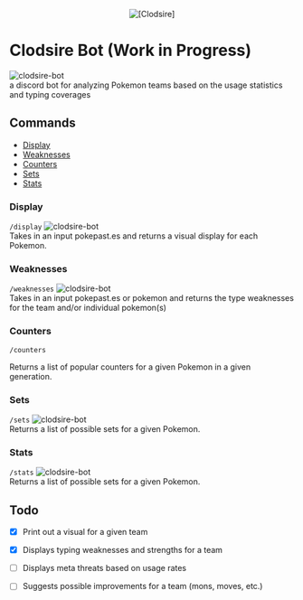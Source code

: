 <p align="center">
    <img alt="[Clodsire]" src="https://editors.dexerto.com/wp-content/uploads/2022/11/13/clodsire-and-wooper-1024x576.jpg">
</p>

# Clodsire Bot (Work in Progress)

<img src="https://cdn.discordapp.com/attachments/912584888148975666/1047806076315254884/image.png" 
alt="clodsire-bot" border="0"> <br>
a discord bot for analyzing Pokemon teams based on the usage statistics and typing coverages

## Commands
* [Display](#display)
* [Weaknesses](#weaknesses)
* [Counters](#counters)
* [Sets](#sets)
* [Stats](#stats)

### Display
```/display```
<img src="https://cdn.discordapp.com/attachments/1058967188297490472/1059354743937454080/image.png" 
alt="clodsire-bot" border="0"> <br>
Takes in an input pokepast.es and returns a visual display for each Pokemon.

### Weaknesses
```/weaknesses```
<img src="https://cdn.discordapp.com/attachments/1058967188297490472/1059353688264691754/image.png" 
alt="clodsire-bot" border="0"> <br>
Takes in an input pokepast.es or pokemon and returns the type weaknesses for the team and/or individual pokemon(s)

### Counters
```/counters```

Returns a list of popular counters for a given Pokemon in a given generation.

### Sets
```/sets```
<img src="https://cdn.discordapp.com/attachments/1058967188297490472/1059354271906267196/image.png" 
alt="clodsire-bot" border="0"> <br>
Returns a list of possible sets for a given Pokemon.

### Stats
```/stats```
<img src="https://cdn.discordapp.com/attachments/1058967188297490472/1059353754618568745/image.png" 
alt="clodsire-bot" border="0"> <br>
Returns a list of possible sets for a given Pokemon.

## Todo

-   [x] Print out a visual for a given team
-   [x] Displays typing weaknesses and strengths for a team
-   [ ] Displays meta threats based on usage rates
-   [ ] Suggests possible improvements for a team (mons, moves, etc.)


